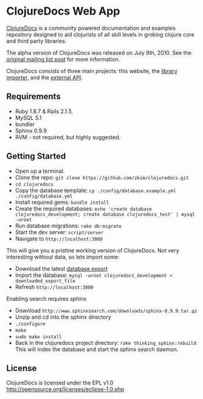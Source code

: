 # ClojureDocs Web App

[ClojureDocs](http://clojuredocs.org) is a community powered documentation and examples repository designed to aid clojurists of all skill levels in groking clojure core and third party libraries.

The alpha version of ClojureDocs was released on July 9th, 2010.  See the [original mailing list post](http://groups.google.com/group/clojure/browse_thread/thread/a97d472679f2cade/810b73543fd6a2a5?q=clojuredocs&lnk=ol&) for more information.

ClojureDocs consists of three main projects: this website, the [library importer](https://github.com/zkim/clojuredocs-analyzer), and the [external API](http://github.com/dakrone/cd-wsapi.git).

## Requirements
* Ruby 1.8.7 & Rails 2.1.5.
* MySQL 5.1
* bundler
* Sphinx 0.9.9
* RVM - not required, but highly suggested.

## Getting Started
* Open up a terminal.
* Clone the repo: `git clone https://github.com/zkim/clojuredocs.git`
* `cd clojuredocs`
* Copy the database template: `cp ./config/database.example.yml ./config/database.yml` 
* Install required gems: `bundle install`
* Create the required databases: `echo 'create database clojuredocs_development; create database clojuredocs_test' | mysql -uroot`
* Run database migrations: `rake db:migrate`
* Start the dev server: `script/server`
* Navigate to `http://localhost:3000`


This will give you a pristine working version of ClojureDocs.  Not very interesting without data, so lets import some:

* Download the latest [database export](https://github.com/zkim/clojuredocs/downloads)
* Import the database: `mysql -uroot clojuredocs_development < downloaded_export_file`
* Refresh `http://localhost:3000`

Enabling search requires sphinx

* Download `http://www.sphinxsearch.com/downloads/sphinx-0.9.9.tar.gz`
* Unzip and cd into the sphinx directory
* `./configure`
* `make`
* `sudo make install`
* Back in the clojuredocs project directory: `rake thinking_sphinx:rebuild`  This will index the database and start the sphinx search daemon.


## License
ClojureDocs is licensed under the EPL v1.0 http://opensource.org/licenses/eclipse-1.0.php